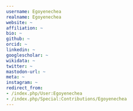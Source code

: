 ```yaml
---
username: Egoyenechea
realname: Egoyenechea
website: ~
affiliation: ~
bio: ~
github: ~
orcid: ~
linkedin: ~
googlescholar: ~
wikidata: ~
twitter: ~
mastodon-url: ~
meta: ~
instagram: ~
redirect_from:
- /index.php/User:Egoyenechea
- /index.php/Special:Contributions/Egoyenechea
---
```

